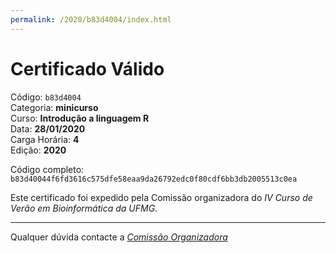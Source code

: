 ```yaml
---
permalink: /2020/b83d4004/index.html
---
```


# Certificado Válido

Código: `b83d4004`<br>
Categoria: **minicurso**<br>
Curso: **Introdução a linguagem R**<br>
Data: **28/01/2020**<br>
Carga Horária: **4**<br>
Edição: **2020**<br>


Código completo: `b83d40044f6fd3616c575dfe58eaa9da26792edc0f80cdf6bb3db2005513c0ea`


Este certificado foi expedido pela Comissão organizadora do *IV Curso de Verão em Bioinformática da UFMG*.

----

Qualquer dúvida contacte a [_Comissão Organizadora_](<mailto:cursobioinfoufmg@gmail.com$subject=[Certificados]>)

